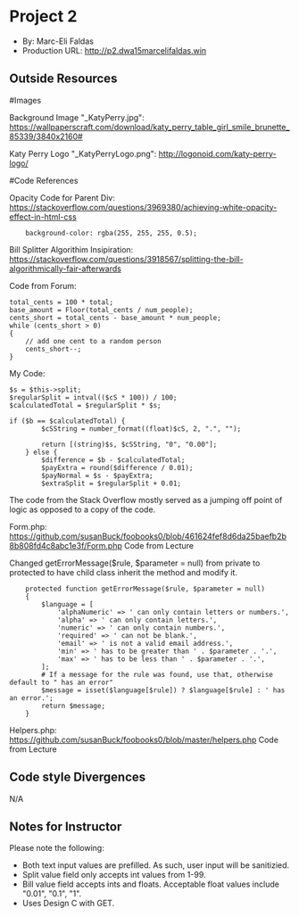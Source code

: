 # Project 2
+ By: Marc-Eli Faldas
+ Production URL: <http://p2.dwa15marcelifaldas.win>

## Outside Resources

#Images

Background Image "_KatyPerry.jpg": <https://wallpaperscraft.com/download/katy_perry_table_girl_smile_brunette_85339/3840x2160#>

Katy Perry Logo "_KatyPerryLogo.png": <http://logonoid.com/katy-perry-logo/>

#Code References

Opacity Code for Parent Div: <https://stackoverflow.com/questions/3969380/achieving-white-opacity-effect-in-html-css>

```
    background-color: rgba(255, 255, 255, 0.5);
```

Bill Splitter Algorithim Insipiration: <https://stackoverflow.com/questions/3918567/splitting-the-bill-algorithmically-fair-afterwards>

Code from Forum:

```
total_cents = 100 * total;
base_amount = Floor(total_cents / num_people);
cents_short = total_cents - base_amount * num_people;
while (cents_short > 0)
{
    // add one cent to a random person
    cents_short--;
}
```

My Code:
```
$s = $this->split;
$regularSplit = intval(($cS * 100)) / 100;
$calculatedTotal = $regularSplit * $s;

if ($b == $calculatedTotal) {
        $cSString = number_format((float)$cS, 2, ".", "");

        return [(string)$s, $cSString, "0", "0.00"];
    } else {
        $difference = $b - $calculatedTotal;
        $payExtra = round($difference / 0.01);
        $payNormal = $s - $payExtra;
        $extraSplit = $regularSplit + 0.01;
```

The code from the Stack Overflow mostly served as a jumping off point of logic as opposed to a copy of the code.

Form.php: <https://github.com/susanBuck/foobooks0/blob/461624fef8d6da25baefb2b8b808fd4c8abc1e3f/Form.php>
Code from Lecture

Changed getErrorMessage($rule, $parameter = null) from private to protected to have child class inherit the method and modify it.

```
    protected function getErrorMessage($rule, $parameter = null)
    {
        $language = [
            'alphaNumeric' => ' can only contain letters or numbers.',
            'alpha' => ' can only contain letters.',
            'numeric' => ' can only contain numbers.',
            'required' => ' can not be blank.',
            'email' => ' is not a valid email address.',
            'min' => ' has to be greater than ' . $parameter . '.',
            'max' => ' has to be less than ' . $parameter . '.',
        ];
        # If a message for the rule was found, use that, otherwise default to " has an error"
        $message = isset($language[$rule]) ? $language[$rule] : ' has an error.';
        return $message;
    }
```

Helpers.php: <https://github.com/susanBuck/foobooks0/blob/master/helpers.php>
Code from Lecture

## Code style Divergences
N/A

## Notes for Instructor

Please note the following:
* Both text input values are prefilled.  As such, user input will be sanitizied.
* Split value field only accepts int values from 1-99.
* Bill value field accepts ints and floats.  Acceptable float values include "0.01", "0.1", "1".
* Uses Design C with GET.

